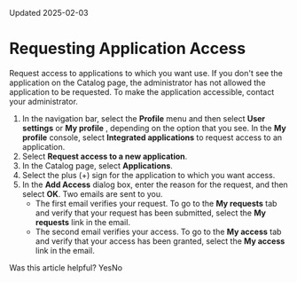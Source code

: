 Updated 2025-02-03
# Requesting Application Access
Request access to applications to which you want use. If you don't see the application on the Catalog page, the administrator has not allowed the application to be requested. To make the application accessible, contact your administrator.
  1. In the navigation bar, select the **Profile** menu and then select **User settings** or **My profile** , depending on the option that you see. In the **My profile** console, select **Integrated applications** to request access to an application.
  2. Select **Request access to a new application**.
  3. In the Catalog page, select **Applications**.
  4. Select the plus (+) sign for the application to which you want access.
  5. In the **Add Access** dialog box, enter the reason for the request, and then select **OK**.
Two emails are sent to you. 
     * The first email verifies your request. To go to the **My requests** tab and verify that your request has been submitted, select the **My requests** link in the email.
     * The second email verifies your access. To go to the **My access** tab and verify that your access has been granted, select the **My access** link in the email.


Was this article helpful?
YesNo

